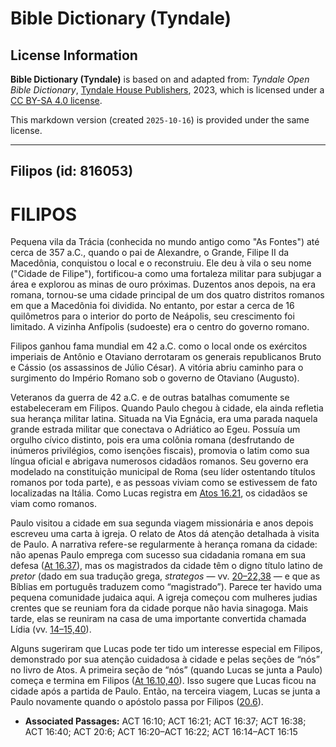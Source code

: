 # Bible Dictionary (Tyndale)

## License Information

**Bible Dictionary (Tyndale)** is based on and adapted from: _Tyndale Open Bible Dictionary_, [Tyndale House Publishers](https://tyndaleopenresources.com/), 2023, which is licensed under a [CC BY-SA 4.0 license](https://creativecommons.org/licenses/by-sa/4.0/legalcode.en).

This markdown version (created `2025-10-16`) is provided under the same license.



--------------------------------

## Filipos (id: 816053)

FILIPOS
=======

Pequena vila da Trácia (conhecida no mundo antigo como "As Fontes") até cerca de 357 a.C., quando o pai de Alexandre, o Grande, Filipe II da Macedônia, conquistou o local e o reconstruiu. Ele deu à vila o seu nome ("Cidade de Filipe"), fortificou\-a como uma fortaleza militar para subjugar a área e explorou as minas de ouro próximas. Duzentos anos depois, na era romana, tornou\-se uma cidade principal de um dos quatro distritos romanos em que a Macedônia foi dividida. No entanto, por estar a cerca de 16 quilômetros para o interior do porto de Neápolis, seu crescimento foi limitado. A vizinha Anfípolis (sudoeste) era o centro do governo romano.

Filipos ganhou fama mundial em 42 a.C. como o local onde os exércitos imperiais de Antônio e Otaviano derrotaram os generais republicanos Bruto e Cássio (os assassinos de Júlio César). A vitória abriu caminho para o surgimento do Império Romano sob o governo de Otaviano (Augusto).

Veteranos da guerra de 42 a.C. e de outras batalhas comumente se estabeleceram em Filipos. Quando Paulo chegou à cidade, ela ainda refletia sua herança militar latina. Situada na Via Egnácia, era uma parada naquela grande estrada militar que conectava o Adriático ao Egeu. Possuía um orgulho cívico distinto, pois era uma colônia romana (desfrutando de inúmeros privilégios, como isenções fiscais), promovia o latim como sua língua oficial e abrigava numerosos cidadãos romanos. Seu governo era modelado na constituição municipal de Roma (seu líder ostentando títulos romanos por toda parte), e as pessoas viviam como se estivessem de fato localizadas na Itália. Como Lucas registra em [Atos 16\.21](https://ref.ly/Acts16:21), os cidadãos se viam como romanos.

Paulo visitou a cidade em sua segunda viagem missionária e anos depois escreveu uma carta à igreja. O relato de Atos dá atenção detalhada à visita de Paulo. A narrativa refere\-se regularmente à herança romana da cidade: não apenas Paulo emprega com sucesso sua cidadania romana em sua defesa ([At 16\.37](https://ref.ly/Acts16:37)), mas os magistrados da cidade têm o digno título latino de *pretor* (dado em sua tradução grega, *strategos* — vv. [20–22,38](https://ref.ly/Acts16:20-Acts16:22,Acts16:38) — e que as Bíblias em português traduzem como “magistrado”). Parece ter havido uma pequena comunidade judaica aqui. A igreja começou com mulheres judias crentes que se reuniam fora da cidade porque não havia sinagoga. Mais tarde, elas se reuniram na casa de uma importante convertida chamada Lídia (vv. [14–15,40](https://ref.ly/Acts16:14-Acts16:15,Acts16:40)).

Alguns sugeriram que Lucas pode ter tido um interesse especial em Filipos, demonstrado por sua atenção cuidadosa à cidade e pelas seções de “nós” no livro de Atos. A primeira seção de “nós” (quando Lucas se junta a Paulo) começa e termina em Filipos ([At 16\.10,40](https://ref.ly/Acts16:10,Acts16:40)). Isso sugere que Lucas ficou na cidade após a partida de Paulo. Então, na terceira viagem, Lucas se junta a Paulo novamente quando o apóstolo passa por Filipos ([20\.6](https://ref.ly/Acts20:6)).

* **Associated Passages:** ACT 16:10; ACT 16:21; ACT 16:37; ACT 16:38; ACT 16:40; ACT 20:6; ACT 16:20–ACT 16:22; ACT 16:14–ACT 16:15

